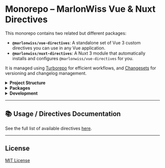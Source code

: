 # Monorepo – MarlonWiss Vue & Nuxt Directives

This monorepo contains two related but different packages:

- **`@marlonwiss/vue-directives`**: A standalone set of Vue 3 custom directives you can use in any Vue application.
- **`@marlonwiss/nuxt-directives`**: A Nuxt 3 module that automatically installs and configures `@marlonwiss/vue-directives` for you.

It is managed using [Turborepo](https://turbo.build/repo) for efficient workflows, and [Changesets](https://github.com/changesets/changesets) for versioning and changelog management.

<details>
<summary><strong>Project Structure</strong></summary>

```
/
├── .changeset/        # Changesets configuration
├── .turbo/            # Turborepo cache
├─ packages/
│  └── playground/     # Nuxt Playground
│      ├── .nuxt/
│      │   └── ...
│      ├── .node_modules/
|      |   └── ...
│      ├── app.vue
│      ├── nuxt.config.ts      
│      ├── CHANGELOG.md
│      ├── package.json
│      └── tsconfig.json
├── node_modules/      # Root dependencies
├── packages/
│   ├── nuxt-directives/
│   │   ├── src/
│   │   │   └── runtime/
│   │   │       │── types/
|   |   |       │   └── ...
│   │   │       └── ...
│   │   ├── dist/      # Built files
│   │   ├── CHANGELOG.md
│   │   ├── package.json
│   │   └── tsconfig.json
│   └── vue-directives/
│       ├── src/
│       │   ├── directives/
│       │   │   └── ...
│       │   ├── plugins/
│       │   │   └── ...
│       │   └── utils/
│       │       └── ...
│       ├── dist/      # Built files
│       ├── CHANGELOG.md
│       ├── package.json
│       └── tsconfig.json
└── package.json       # Root package
```

</details>

<details>
<summary><strong>Packages</strong></summary>

### [`@marlonwiss/vue-directives`](https://github.com/MarlonWiss2212/vue-directives/blob/main/packages/vue-directives/Readme.md)

This package provides a collection of Vue 3 custom directives

**Changelog**: [View CHANGELOG.md](https://github.com/MarlonWiss2212/vue-directives/blob/main/packages/vue-directives/CHANGELOG.md)

**Directives**: [View Directives.md](https://github.com/MarlonWiss2212/vue-directives/blob/main/Directives.md)

---

### [`@marlonwiss/nuxt-directives`](https://github.com/MarlonWiss2212/vue-directives/blob/main/packages/nuxt-directives/Readme.md)

This package wraps the `vue-directives` into a Nuxt 3 module:

- Registers the Vue directives automatically in your Nuxt application.
- Offers type definitions and runtime auto-imports for better developer experience.

**Changelog**: [View CHANGELOG.md](https://github.com/MarlonWiss2212/vue-directives/blob/main/packages/nuxt-directives/CHANGELOG.md)

**Directives**: [View Directives.md](https://github.com/MarlonWiss2212/vue-directives/blob/main/Directives.md)
</details>

<details>
<summary><strong>Development</strong></summary>

This project uses **Turborepo** to orchestrate tasks across packages.

Git Flow:
<img src="./public/gitflow.svg">

Common commands:
```bash
pnpm install             # Install dependencies
pnpm run dev:prepare     # Prepare Nuxt
pnpm run build           # Build all packages
pnpm run dev             # Start Playground (Run install, dev:prepare and build before)

# When creating pull request for stage into main run
pnpm run add-changes     # Create a new changeset
pnpm run version-changes # Versioning of the changesets

pnpm run taze:minor      # See minor available package updates
pnpm run taze:major      # See major available package updates
```
</details>

---

## 📚 Usage / Directives Documentation

See the full list of available directives [here](https://github.com/MarlonWiss2212/vue-directives/blob/main/Directives.md).

---

## License
[MIT License](https://github.com/MarlonWiss2212/vue-directives/blob/main/LICENSE)
